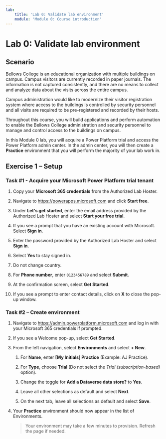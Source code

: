 ```yaml
---
lab:
    title: 'Lab 0: Validate lab environment'
    module: 'Module 0: Course introduction'
---
```


# Lab 0: Validate lab environment

## Scenario

Bellows College is an educational organization with multiple buildings on campus. Campus visitors are currently recorded in paper journals. The information is not captured consistently, and there are no means to collect and analyze data about the visits across the entire campus.

Campus administration would like to modernize their visitor registration system where access to the buildings is controlled by security personnel and all visits are required to be pre-registered and recorded by their hosts. 

Throughout this course, you will build applications and perform automation to enable the Bellows College administration and security personnel to manage and control access to the buildings on campus.

In this Module 0 lab, you will acquire a Power Platform trial and access the Power Platform admin center. In the admin center, you will then create a **Practice** environment that you will perform the majority of your lab work in.


## Exercise 1 – Setup

### Task \#1 - Acquire your Microsoft Power Platform trial tenant

1.  Copy your **Microsoft 365 credentials** from the Authorized Lab Hoster. 

1.  Navigate to <https://powerapps.microsoft.com> and click **Start free**.

1.  Under **Let's get started**, enter the email address provided by the Authorized Lab Hoster and select **Start your free trial**. 

1.  If you see a prompt that you have an existing account with Microsoft. Select **Sign in**. 

1.  Enter the password provided by the Authorized Lab Hoster and select **Sign in**.

1.  Select **Yes** to stay signed in. 

1.  Do not change country. 

1.  For **Phone number**, enter `0123456789` and select **Submit**. 

1.  At the confirmation screen, select **Get Started**. 

1.  If you see a prompt to enter contact details, click on **X** to close the pop-up window. 


### Task \#2 – Create environment

1.  Navigate to <https://admin.powerplatform.microsoft.com> and log in with your Microsoft 365 credentials if prompted. 

1.  If you see a Welcome pop-up, select **Get Started**. 

1.  From the left navigation, select **Environments** and select **+ New**. 

    1. For **Name**, enter **[My Initials] Practice** (Example: AJ Practice).

    1. For **Type**, choose **Trial** (Do not select the *Trial
        (subscription-based)* option).

    1. Change the toggle for **Add a Dataverse data store?** to **Yes**. 

    1. Leave all other selections as default and select **Next**. 

    1. On the next tab, leave all selections as default and select **Save**. 

1.  Your **Practice** environment should now appear in the list of Environments. 

    > Your environment may take a few minutes to provision. Refresh the page if needed.
